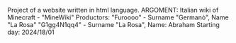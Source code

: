 Project of a website written in html language.
ARGOMENT: Italian wiki of Minecraft - "MineWiki"
Productors: 
"Furoooo" - Surname "Germanò", Name "La Rosa"
"G1gg4N1qq4" -  Surname "La Rosa", Name: Abraham
Starting day: 2024/18/01
